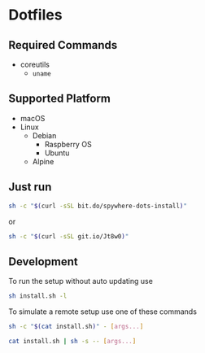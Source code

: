 # Dotfiles

## Required Commands

- coreutils
  - `uname`

## Supported Platform

- macOS
- Linux
  - Debian
    - Raspberry OS
    - Ubuntu
  - Alpine

## Just run

```sh
sh -c "$(curl -sSL bit.do/spywhere-dots-install)"
```

or

```sh
sh -c "$(curl -sSL git.io/Jt8w0)"
```

## Development

To run the setup without auto updating use

```sh
sh install.sh -l
```

To simulate a remote setup use one of these commands

```sh
sh -c "$(cat install.sh)" - [args...]
```

```sh
cat install.sh | sh -s -- [args...]
```
